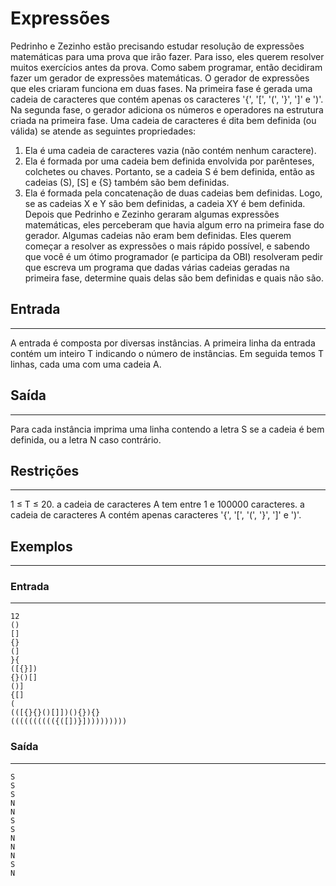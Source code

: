 # Expressões
Pedrinho e Zezinho estão precisando estudar resolução de expressões matemáticas para uma
prova que irão fazer. Para isso, eles querem resolver muitos exercícios antes da prova. Como
sabem programar, então decidiram fazer um gerador de expressões matemáticas.
O gerador de expressões que eles criaram funciona em duas fases. Na primeira fase é gerada
uma cadeia de caracteres que contém apenas os caracteres '{', '[', '(', '}', ']' e ')'. Na segunda fase,
o gerador adiciona os números e operadores na estrutura criada na primeira fase. Uma cadeia
de caracteres é dita bem definida (ou válida) se atende as seguintes propriedades:
1. Ela é uma cadeia de caracteres vazia (não contém nenhum caractere).
2. Ela é formada por uma cadeia bem definida envolvida por parênteses, colchetes ou
chaves. Portanto, se a cadeia S é bem definida, então as cadeias (S), [S] e {S} também são
bem definidas.
3. Ela é formada pela concatenação de duas cadeias bem definidas. Logo, se as cadeias
X e Y são bem definidas, a cadeia XY é bem definida.
Depois que Pedrinho e Zezinho geraram algumas expressões matemáticas, eles perceberam
que havia algum erro na primeira fase do gerador. Algumas cadeias não eram bem definidas.
Eles querem começar a resolver as expressões o mais rápido possível, e sabendo que você é
um ótimo programador (e participa da OBI) resolveram pedir que escreva um programa que
dadas várias cadeias geradas na primeira fase, determine quais delas são bem definidas e
quais não são.
## Entrada
---
A entrada é composta por diversas instâncias. A primeira linha da entrada contém um inteiro T
indicando o número de instâncias. Em seguida temos T linhas, cada uma com uma cadeia A.
## Saída
---
Para cada instância imprima uma linha contendo a letra S se a cadeia é bem definida, ou a letra
N caso contrário.
## Restrições
---
1 ≤ T ≤ 20.
a cadeia de caracteres A tem entre 1 e 100000 caracteres.
a cadeia de caracteres A contém apenas caracteres '{', '[', '(', '}', ']' e ')'.
## Exemplos
---
### Entrada
---
    12
    ()
    []
    {}
    (]
    }{
    ([{}])
    {}()[]
    ()]
    {[]
    (
    (([{}{}()[]])(){}){}
    (((((((((({([])}])))))))))
### Saída
---
    S
    S
    S
    N
    N
    S
    S
    N
    N
    N
    S
    N